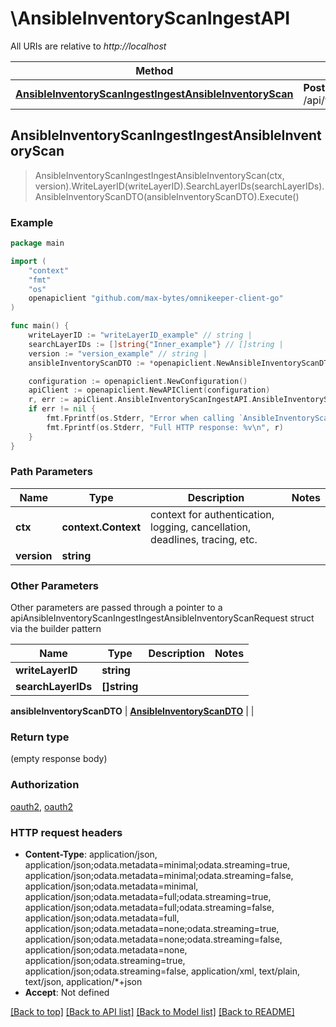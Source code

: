# \AnsibleInventoryScanIngestAPI

All URIs are relative to *http://localhost*

Method | HTTP request | Description
------------- | ------------- | -------------
[**AnsibleInventoryScanIngestIngestAnsibleInventoryScan**](AnsibleInventoryScanIngestAPI.md#AnsibleInventoryScanIngestIngestAnsibleInventoryScan) | **Post** /api/v{version}/Ingest/AnsibleInventoryScan | 



## AnsibleInventoryScanIngestIngestAnsibleInventoryScan

> AnsibleInventoryScanIngestIngestAnsibleInventoryScan(ctx, version).WriteLayerID(writeLayerID).SearchLayerIDs(searchLayerIDs).AnsibleInventoryScanDTO(ansibleInventoryScanDTO).Execute()



### Example

```go
package main

import (
    "context"
    "fmt"
    "os"
    openapiclient "github.com/max-bytes/omnikeeper-client-go"
)

func main() {
    writeLayerID := "writeLayerID_example" // string | 
    searchLayerIDs := []string{"Inner_example"} // []string | 
    version := "version_example" // string | 
    ansibleInventoryScanDTO := *openapiclient.NewAnsibleInventoryScanDTO(map[string]string{"key": "Inner_example"}, map[string]string{"key": "Inner_example"}, map[string]string{"key": "Inner_example"}, map[string]string{"key": "Inner_example"}) // AnsibleInventoryScanDTO | 

    configuration := openapiclient.NewConfiguration()
    apiClient := openapiclient.NewAPIClient(configuration)
    r, err := apiClient.AnsibleInventoryScanIngestAPI.AnsibleInventoryScanIngestIngestAnsibleInventoryScan(context.Background(), version).WriteLayerID(writeLayerID).SearchLayerIDs(searchLayerIDs).AnsibleInventoryScanDTO(ansibleInventoryScanDTO).Execute()
    if err != nil {
        fmt.Fprintf(os.Stderr, "Error when calling `AnsibleInventoryScanIngestAPI.AnsibleInventoryScanIngestIngestAnsibleInventoryScan``: %v\n", err)
        fmt.Fprintf(os.Stderr, "Full HTTP response: %v\n", r)
    }
}
```

### Path Parameters


Name | Type | Description  | Notes
------------- | ------------- | ------------- | -------------
**ctx** | **context.Context** | context for authentication, logging, cancellation, deadlines, tracing, etc.
**version** | **string** |  | 

### Other Parameters

Other parameters are passed through a pointer to a apiAnsibleInventoryScanIngestIngestAnsibleInventoryScanRequest struct via the builder pattern


Name | Type | Description  | Notes
------------- | ------------- | ------------- | -------------
 **writeLayerID** | **string** |  | 
 **searchLayerIDs** | **[]string** |  | 

 **ansibleInventoryScanDTO** | [**AnsibleInventoryScanDTO**](AnsibleInventoryScanDTO.md) |  | 

### Return type

 (empty response body)

### Authorization

[oauth2](../README.md#oauth2), [oauth2](../README.md#oauth2)

### HTTP request headers

- **Content-Type**: application/json, application/json;odata.metadata=minimal;odata.streaming=true, application/json;odata.metadata=minimal;odata.streaming=false, application/json;odata.metadata=minimal, application/json;odata.metadata=full;odata.streaming=true, application/json;odata.metadata=full;odata.streaming=false, application/json;odata.metadata=full, application/json;odata.metadata=none;odata.streaming=true, application/json;odata.metadata=none;odata.streaming=false, application/json;odata.metadata=none, application/json;odata.streaming=true, application/json;odata.streaming=false, application/xml, text/plain, text/json, application/*+json
- **Accept**: Not defined

[[Back to top]](#) [[Back to API list]](../README.md#documentation-for-api-endpoints)
[[Back to Model list]](../README.md#documentation-for-models)
[[Back to README]](../README.md)

